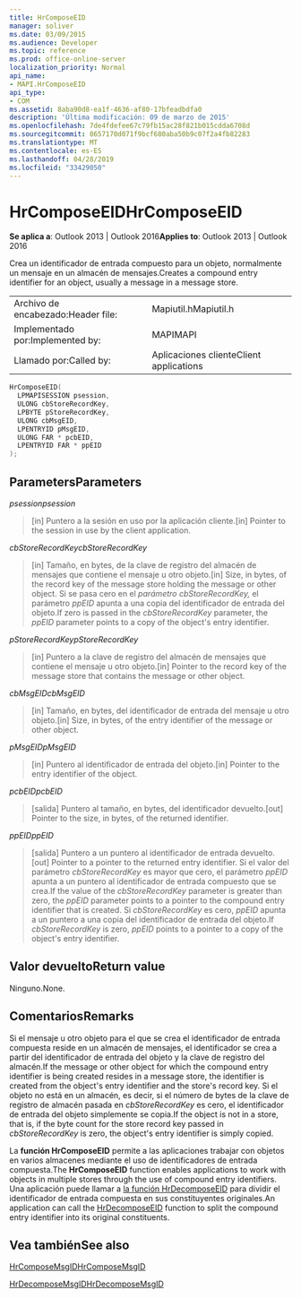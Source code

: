 ```yaml
---
title: HrComposeEID
manager: soliver
ms.date: 03/09/2015
ms.audience: Developer
ms.topic: reference
ms.prod: office-online-server
localization_priority: Normal
api_name:
- MAPI.HrComposeEID
api_type:
- COM
ms.assetid: 8aba90d8-ea1f-4636-af80-17bfeadbdfa0
description: 'Última modificación: 09 de marzo de 2015'
ms.openlocfilehash: 7de4fdefee67c79fb15ac28f821b015cdda6708d
ms.sourcegitcommit: 8657170d071f9bcf680aba50b9c07f2a4fb82283
ms.translationtype: MT
ms.contentlocale: es-ES
ms.lasthandoff: 04/28/2019
ms.locfileid: "33429050"
---
```

# <a name="hrcomposeeid"></a><span data-ttu-id="4dabc-103">HrComposeEID</span><span class="sxs-lookup"><span data-stu-id="4dabc-103">HrComposeEID</span></span>

  
  
<span data-ttu-id="4dabc-104">**Se aplica a**: Outlook 2013 | Outlook 2016</span><span class="sxs-lookup"><span data-stu-id="4dabc-104">**Applies to**: Outlook 2013 | Outlook 2016</span></span> 
  
<span data-ttu-id="4dabc-105">Crea un identificador de entrada compuesto para un objeto, normalmente un mensaje en un almacén de mensajes.</span><span class="sxs-lookup"><span data-stu-id="4dabc-105">Creates a compound entry identifier for an object, usually a message in a message store.</span></span> 
  
|||
|:-----|:-----|
|<span data-ttu-id="4dabc-106">Archivo de encabezado:</span><span class="sxs-lookup"><span data-stu-id="4dabc-106">Header file:</span></span>  <br/> |<span data-ttu-id="4dabc-107">Mapiutil.h</span><span class="sxs-lookup"><span data-stu-id="4dabc-107">Mapiutil.h</span></span>  <br/> |
|<span data-ttu-id="4dabc-108">Implementado por:</span><span class="sxs-lookup"><span data-stu-id="4dabc-108">Implemented by:</span></span>  <br/> |<span data-ttu-id="4dabc-109">MAPI</span><span class="sxs-lookup"><span data-stu-id="4dabc-109">MAPI</span></span>  <br/> |
|<span data-ttu-id="4dabc-110">Llamado por:</span><span class="sxs-lookup"><span data-stu-id="4dabc-110">Called by:</span></span>  <br/> |<span data-ttu-id="4dabc-111">Aplicaciones cliente</span><span class="sxs-lookup"><span data-stu-id="4dabc-111">Client applications</span></span>  <br/> |
   
```cpp
HrComposeEID(
  LPMAPISESSION psession,
  ULONG cbStoreRecordKey,
  LPBYTE pStoreRecordKey,
  ULONG cbMsgEID,
  LPENTRYID pMsgEID,
  ULONG FAR * pcbEID,
  LPENTRYID FAR * ppEID
);
```

## <a name="parameters"></a><span data-ttu-id="4dabc-112">Parameters</span><span class="sxs-lookup"><span data-stu-id="4dabc-112">Parameters</span></span>

 <span data-ttu-id="4dabc-113">_psession_</span><span class="sxs-lookup"><span data-stu-id="4dabc-113">_psession_</span></span>
  
> <span data-ttu-id="4dabc-114">[in] Puntero a la sesión en uso por la aplicación cliente.</span><span class="sxs-lookup"><span data-stu-id="4dabc-114">[in] Pointer to the session in use by the client application.</span></span> 
    
 <span data-ttu-id="4dabc-115">_cbStoreRecordKey_</span><span class="sxs-lookup"><span data-stu-id="4dabc-115">_cbStoreRecordKey_</span></span>
  
> <span data-ttu-id="4dabc-116">[in] Tamaño, en bytes, de la clave de registro del almacén de mensajes que contiene el mensaje u otro objeto.</span><span class="sxs-lookup"><span data-stu-id="4dabc-116">[in] Size, in bytes, of the record key of the message store holding the message or other object.</span></span> <span data-ttu-id="4dabc-117">Si se pasa cero en el  _parámetro cbStoreRecordKey,_ el parámetro  _ppEID_ apunta a una copia del identificador de entrada del objeto.</span><span class="sxs-lookup"><span data-stu-id="4dabc-117">If zero is passed in the  _cbStoreRecordKey_ parameter, the  _ppEID_ parameter points to a copy of the object's entry identifier.</span></span> 
    
 <span data-ttu-id="4dabc-118">_pStoreRecordKey_</span><span class="sxs-lookup"><span data-stu-id="4dabc-118">_pStoreRecordKey_</span></span>
  
> <span data-ttu-id="4dabc-119">[in] Puntero a la clave de registro del almacén de mensajes que contiene el mensaje u otro objeto.</span><span class="sxs-lookup"><span data-stu-id="4dabc-119">[in] Pointer to the record key of the message store that contains the message or other object.</span></span> 
    
 <span data-ttu-id="4dabc-120">_cbMsgEID_</span><span class="sxs-lookup"><span data-stu-id="4dabc-120">_cbMsgEID_</span></span>
  
> <span data-ttu-id="4dabc-121">[in] Tamaño, en bytes, del identificador de entrada del mensaje u otro objeto.</span><span class="sxs-lookup"><span data-stu-id="4dabc-121">[in] Size, in bytes, of the entry identifier of the message or other object.</span></span> 
    
 <span data-ttu-id="4dabc-122">_pMsgEID_</span><span class="sxs-lookup"><span data-stu-id="4dabc-122">_pMsgEID_</span></span>
  
> <span data-ttu-id="4dabc-123">[in] Puntero al identificador de entrada del objeto.</span><span class="sxs-lookup"><span data-stu-id="4dabc-123">[in] Pointer to the entry identifier of the object.</span></span> 
    
 <span data-ttu-id="4dabc-124">_pcbEID_</span><span class="sxs-lookup"><span data-stu-id="4dabc-124">_pcbEID_</span></span>
  
> <span data-ttu-id="4dabc-125">[salida] Puntero al tamaño, en bytes, del identificador devuelto.</span><span class="sxs-lookup"><span data-stu-id="4dabc-125">[out] Pointer to the size, in bytes, of the returned identifier.</span></span> 
    
 <span data-ttu-id="4dabc-126">_ppEID_</span><span class="sxs-lookup"><span data-stu-id="4dabc-126">_ppEID_</span></span>
  
> <span data-ttu-id="4dabc-127">[salida] Puntero a un puntero al identificador de entrada devuelto.</span><span class="sxs-lookup"><span data-stu-id="4dabc-127">[out] Pointer to a pointer to the returned entry identifier.</span></span> <span data-ttu-id="4dabc-128">Si el valor del parámetro  _cbStoreRecordKey_ es mayor que cero, el parámetro  _ppEID_ apunta a un puntero al identificador de entrada compuesto que se crea.</span><span class="sxs-lookup"><span data-stu-id="4dabc-128">If the value of the  _cbStoreRecordKey_ parameter is greater than zero, the  _ppEID_ parameter points to a pointer to the compound entry identifier that is created.</span></span> <span data-ttu-id="4dabc-129">Si  _cbStoreRecordKey_ es cero,  _ppEID_ apunta a un puntero a una copia del identificador de entrada del objeto.</span><span class="sxs-lookup"><span data-stu-id="4dabc-129">If  _cbStoreRecordKey_ is zero,  _ppEID_ points to a pointer to a copy of the object's entry identifier.</span></span> 
    
## <a name="return-value"></a><span data-ttu-id="4dabc-130">Valor devuelto</span><span class="sxs-lookup"><span data-stu-id="4dabc-130">Return value</span></span>

<span data-ttu-id="4dabc-131">Ninguno.</span><span class="sxs-lookup"><span data-stu-id="4dabc-131">None.</span></span>
  
## <a name="remarks"></a><span data-ttu-id="4dabc-132">Comentarios</span><span class="sxs-lookup"><span data-stu-id="4dabc-132">Remarks</span></span>

<span data-ttu-id="4dabc-133">Si el mensaje u otro objeto para el que se crea el identificador de entrada compuesta reside en un almacén de mensajes, el identificador se crea a partir del identificador de entrada del objeto y la clave de registro del almacén.</span><span class="sxs-lookup"><span data-stu-id="4dabc-133">If the message or other object for which the compound entry identifier is being created resides in a message store, the identifier is created from the object's entry identifier and the store's record key.</span></span> <span data-ttu-id="4dabc-134">Si el objeto no está en un almacén, es decir, si el número de bytes de la clave de registro de almacén pasada en  _cbStoreRecordKey_ es cero, el identificador de entrada del objeto simplemente se copia.</span><span class="sxs-lookup"><span data-stu-id="4dabc-134">If the object is not in a store, that is, if the byte count for the store record key passed in  _cbStoreRecordKey_ is zero, the object's entry identifier is simply copied.</span></span> 
  
<span data-ttu-id="4dabc-135">La **función HrComposeEID** permite a las aplicaciones trabajar con objetos en varios almacenes mediante el uso de identificadores de entrada compuesta.</span><span class="sxs-lookup"><span data-stu-id="4dabc-135">The **HrComposeEID** function enables applications to work with objects in multiple stores through the use of compound entry identifiers.</span></span> <span data-ttu-id="4dabc-136">Una aplicación puede llamar a [la función HrDecomposeEID](hrdecomposeeid.md) para dividir el identificador de entrada compuesta en sus constituyentes originales.</span><span class="sxs-lookup"><span data-stu-id="4dabc-136">An application can call the [HrDecomposeEID](hrdecomposeeid.md) function to split the compound entry identifier into its original constituents.</span></span> 
  
## <a name="see-also"></a><span data-ttu-id="4dabc-137">Vea también</span><span class="sxs-lookup"><span data-stu-id="4dabc-137">See also</span></span>



[<span data-ttu-id="4dabc-138">HrComposeMsgID</span><span class="sxs-lookup"><span data-stu-id="4dabc-138">HrComposeMsgID</span></span>](hrcomposemsgid.md)
  
[<span data-ttu-id="4dabc-139">HrDecomposeMsgID</span><span class="sxs-lookup"><span data-stu-id="4dabc-139">HrDecomposeMsgID</span></span>](hrdecomposemsgid.md)

